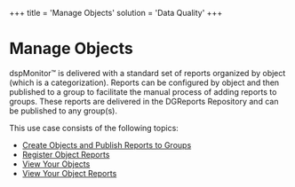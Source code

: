 +++
title = 'Manage Objects'
solution = 'Data Quality'
+++

# Manage Objects

dspMonitor™ is delivered with a standard set of reports organized by
object (which is a categorization). Reports can be configured by object
and then published to a group to facilitate the manual process of adding
reports to groups. These reports are delivered in the DGReports
Repository and can be published to any group(s).

This use case consists of the following topics:

  - [Create Objects and Publish Reports to
    Groups](Create_Objects_and_Publish_Reports_to_Groups)
  - [Register Object Reports](Register_Object_Reports)
  - [View Your Objects](View_Your_Objects)
  - [View Your Object Reports](View_Your_Object_Reports)
